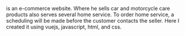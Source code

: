 is an e-commerce website. Where he sells car and motorcycle care products also serves several home service. To order home service, a scheduling will be made before the customer contacts the seller. Here I created it using vuejs, javascript, html, and css.

